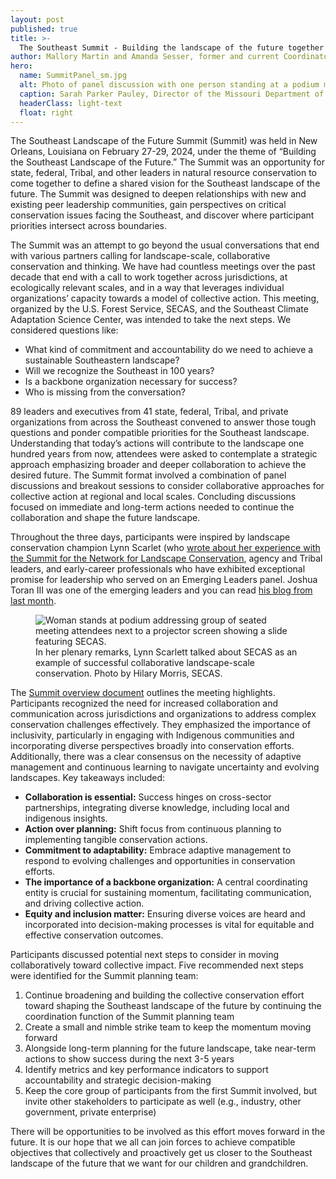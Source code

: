 ```yaml
---
layout: post
published: true
title: >-
  The Southeast Summit - Building the landscape of the future together
author: Mallory Martin and Amanda Sesser, former and current Coordinators for the Southeast Conservation Adaptation Strategy
hero:
  name: SummitPanel_sm.jpg
  alt: Photo of panel discussion with one person standing at a podium moderating, and 7 panelists seated to their left on a small stage. 
  caption: Sarah Parker Pauley, Director of the Missouri Department of Conservation, moderates a leadership panel discussion at the Southeast Summit. Photo by Hilary Morris, SECAS.
  headerClass: light-text
  float: right
---
```

The Southeast Landscape of the Future Summit (Summit) was held in New Orleans, Louisiana on February 27-29, 2024, under the theme of “Building the Southeast Landscape of the Future.” The Summit was an opportunity for state, federal, Tribal, and other leaders in natural resource conservation to come together to define a shared vision for the Southeast landscape of the future. The Summit was designed to deepen relationships with new and existing peer leadership communities, gain perspectives on critical conservation issues facing the Southeast, and discover where participant priorities intersect across boundaries.<!--more--> 

The Summit was an attempt to go beyond the usual conversations that end with various partners calling for landscape-scale, collaborative conservation and thinking. We have had countless meetings over the past decade that end with a call to work together across jurisdictions, at ecologically relevant scales, and in a way that leverages individual organizations’ capacity towards a model of collective action. This meeting, organized by the U.S. Forest Service, SECAS, and the Southeast Climate Adaptation Science Center, was intended to take the next steps. We considered questions like: 
- What kind of commitment and accountability do we need to achieve a sustainable Southeastern landscape? 
- Will we recognize the Southeast in 100 years? 
- Is a backbone organization necessary for success?
- Who is missing from the conversation?

89 leaders and executives from 41 state, federal, Tribal, and private organizations from across the Southeast convened to answer those tough questions and ponder compatible priorities for the Southeast landscape. Understanding that today’s actions will contribute to the landscape one hundred years from now, attendees were asked to contemplate a strategic approach emphasizing broader and deeper collaboration to achieve the desired future. The Summit format involved a combination of panel discussions and breakout sessions to consider collaborative approaches for collective action at regional and local scales. Concluding discussions focused on immediate and long-term actions needed to continue the collaboration and shape the future landscape.

Throughout the three days, participants were inspired by landscape conservation champion Lynn Scarlet (who [wrote about her experience with the Summit for the Network for Landscape Conservation](https://landscapeconservation.org/knowledge-center/stories/landscapes-of-the-future-enhancing-collaborative-action/), agency and Tribal leaders, and early-career professionals who have exhibited exceptional promise for leadership who served on an Emerging Leaders panel. Joshua Toran III was one of the emerging leaders and you can read [his blog from last month](https://secassoutheast.org/2024/03/20/Emerging-Leaders-Reflections-on-the-Southeast-Landscape-of-the-Future-Summit.html). 

<figure>
  <img src="http://secassoutheast.org/images/LynnPlenary_sm.jpg" alt="Woman stands at podium addressing group of seated meeting attendees next to a projector screen showing a slide featuring SECAS."/>
  <figcaption>In her plenary remarks, Lynn Scarlett talked about SECAS as an example of successful collaborative landscape-scale conservation. Photo by Hilary Morris, SECAS. </figcaption>
</figure>

The [Summit overview document](https://secassoutheast.org/pdf/Summit_Overview_with_Org_list.pdf) outlines the meeting highlights. Participants recognized the need for increased collaboration and communication across jurisdictions and organizations to address complex conservation challenges effectively. They emphasized the importance of inclusivity, particularly in engaging with Indigenous communities and incorporating diverse perspectives broadly into conservation efforts. Additionally, there was a clear consensus on the necessity of adaptive management and continuous learning to navigate uncertainty and evolving landscapes. Key takeaways included:

- **Collaboration is essential:** Success hinges on cross-sector partnerships, integrating diverse knowledge, including local and indigenous insights. 
- **Action over planning:** Shift focus from continuous planning to implementing tangible conservation actions. 
- **Commitment to adaptability:** Embrace adaptive management to respond to evolving challenges and opportunities in conservation efforts. 
- **The importance of a backbone organization:** A central coordinating entity is crucial for sustaining momentum, facilitating communication, and driving collective action. 
- **Equity and inclusion matter:** Ensuring diverse voices are heard and incorporated into decision-making processes is vital for equitable and effective conservation outcomes. 

Participants discussed potential next steps to consider in moving collaboratively toward collective impact. Five recommended next steps were identified for the Summit planning team:  
1.	Continue broadening and building the collective conservation effort toward shaping the Southeast landscape of the future by continuing the coordination function of the Summit planning team
2.	Create a small and nimble strike team to keep the momentum moving forward
3.	Alongside long-term planning for the future landscape, take near-term actions to show success during the next 3-5 years
4.	Identify metrics and key performance indicators to support accountability and strategic decision-making
5.	Keep the core group of participants from the first Summit involved, but invite other stakeholders to participate as well (e.g., industry, other government, private enterprise) 

There will be opportunities to be involved as this effort moves forward in the future. It is our hope that we all can join forces to achieve compatible objectives that collectively and proactively get us closer to the Southeast landscape of the future that we want for our children and grandchildren.

